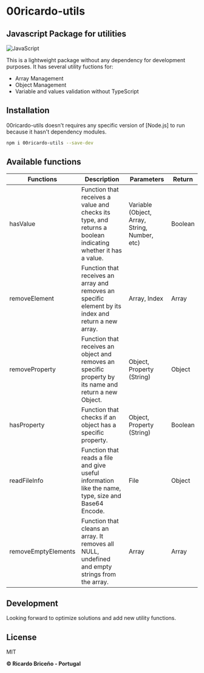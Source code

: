 # 00ricardo-utils
## Javascript Package for utilities

![JavaScript](https://img.shields.io/badge/javascript-%23323330.svg?style=for-the-badge&logo=javascript&logoColor=%23F7DF1E)

This is a lightweight package without any dependency for development purposes. 
It has several utility fuctions for:
- Array Management
- Object Management
- Variable and values validation without TypeScript

## Installation

00ricardo-utils doesn't requires any specific version of [Node.js] to run because it hasn't dependency modules.

```sh
npm i 00ricardo-utils --save-dev 
```
## Available functions

| Functions | Description | Parameters | Return |
| ------ | ------ | ------ | ------ |
| hasValue | Function that receives a value and checks its type, and returns a boolean indicating whether it has a value. | Variable (Object, Array, String, Number, etc) | Boolean |
| removeElement | Function that receives an array and removes an specific element by its index and return a new array. | Array, Index | Array |
| removeProperty | Function that receives an object and removes an specific property by its name and return a new Object. | Object, Property (String) | Object |
| hasProperty | Function that checks if an object has a specific property. | Object, Property (String) | Boolean |
| readFileInfo | Function that reads a file and give useful information like the name, type, size and Base64 Encode. | File | Object |
| removeEmptyElements | Function that cleans an array. It removes all NULL, undefined and empty strings from the array. | Array | Array |

## Development

Looking forward to optimize solutions and add new utility functions.

## License

MIT

**© Ricardo Briceño - Portugal**


